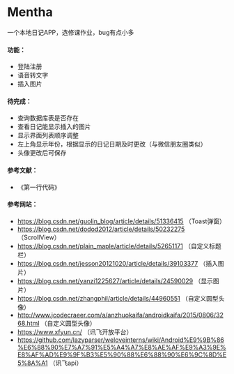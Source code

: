 # Mentha
一个本地日记APP，选修课作业，bug有点小多  
#### 功能：  
* 登陆注册
* 语音转文字
* 插入图片

#### 待完成：  
* 查询数据库表是否存在  
* 查看日记能显示插入的图片  
* 显示界面列表顺序调整  
* 左上角显示年份，根据显示的日记日期及时更改（与微信朋友圈类似）  
* 头像更改后可保存  
#### 参考文献：  
- 《第一行代码》  
#### 参考网站：  
- https://blog.csdn.net/guolin_blog/article/details/51336415		（Toast弹窗）  
- https://blog.csdn.net/dodod2012/article/details/50232275		（ScrollView）  
- https://blog.csdn.net/plain_maple/article/details/52651171		（自定义标题栏）  
- https://blog.csdn.net/jesson20121020/article/details/39103377		（插入图片）  
- https://blog.csdn.net/yanzi1225627/article/details/24590029 		（显示图片）  
- https://blog.csdn.net/zhangphil/article/details/44960551		（自定义圆型头像）  
- http://www.jcodecraeer.com/a/anzhuokaifa/androidkaifa/2015/0806/3268.html		（自定义圆型头像）  
- https://www.xfyun.cn/		（讯飞开放平台）  
- https://github.com/lazyparser/weloveinterns/wiki/Android%E9%9B%86%E6%88%90%E7%A7%91%E5%A4%A7%E8%AE%AF%E9%A3%9E%E8%AF%AD%E9%9F%B3%E5%90%88%E6%88%90%E6%9C%8D%E5%8A%A1		（讯飞api）  